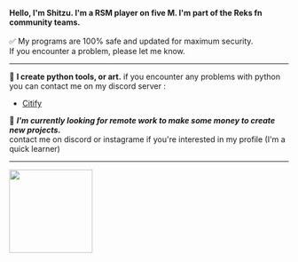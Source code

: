 **Hello, I'm Shitzu. I'm a RSM player on five M. I'm part of the Reks fn community teams.** </br>
</br>
✅ My programs are 100% safe and updated for maximum security. </br>
If you encounter a problem, please let me know.

---
📍 **I create python tools, or art.**
if you encounter any problems with python you can contact me on my discord server : </br>
- [Citify](https://discord.gg/hB3uvRXsya)

📖 ***I'm currently looking for remote work to make some money to create new projects.*** </br>
contact me on discord or instagrame if you're interested in my profile (I'm a quick learner)

---
<a href="https://github.com/anuraghazra/convoychat">
  <img height=150 align="center" src="https://github-readme-stats.vercel.app/api/top-langs?username=ShitzuDev&layout=compact&langs_count=8&card_width=320" />
</a>

